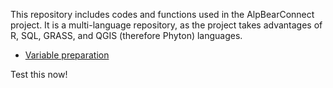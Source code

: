 This repository includes codes and functions used in the AlpBearConnect project. It is a multi-language repository, as the project takes advantages of R, SQL, GRASS, and QGIS (therefore Phyton) languages.

* [Variable preparation](https://github.com/andreacorra/AlpBearConnect/tree/master/variables)

Test this now!
